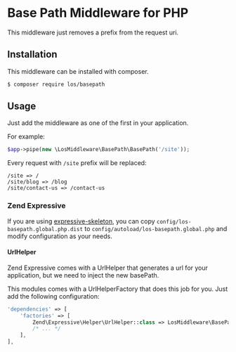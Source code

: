 # Base Path Middleware for PHP

This middleware just removes a prefix from the request uri. 

## Installation

This middleware can be installed with composer.

```bash
$ composer require los/basepath
```

## Usage

Just add the middleware as one of the first in your application.

For example:
```php
$app->pipe(new \LosMiddleware\BasePath\BasePath('/site'));
```

Every request with `/site` prefix will be replaced:
```
/site => /
/site/blog => /blog
/site/contact-us => /contact-us
```

### Zend Expressive

If you are using [expressive-skeleton](https://github.com/zendframework/zend-expressive-skeleton), you can copy `config/los-basepath.global.php.dist` to `config/autoload/los-basepath.global.php` and modify configuration as your needs.

#### UrlHelper

Zend Expressive comes with a UrlHelper that generates a url for your application, but we need to inject the new basePath.

This modules comes with a UrlHelperFactory that does this job for you. Just add the following configuration:
```php
'dependencies' => [
    'factories' => [
        Zend\Expressive\Helper\UrlHelper::class => LosMiddleware\BasePath\UrlHelperFactory::class,
        /* ... */
    ],
],
``` 
